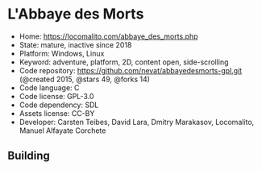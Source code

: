 # L'Abbaye des Morts

- Home: https://locomalito.com/abbaye_des_morts.php
- State: mature, inactive since 2018
- Platform: Windows, Linux
- Keyword: adventure, platform, 2D, content open, side-scrolling
- Code repository: https://github.com/nevat/abbayedesmorts-gpl.git (@created 2015, @stars 49, @forks 14)
- Code language: C
- Code license: GPL-3.0
- Code dependency: SDL
- Assets license: CC-BY
- Developer: Carsten Teibes, David Lara, Dmitry Marakasov, Locomalito, Manuel Alfayate Corchete

## Building
